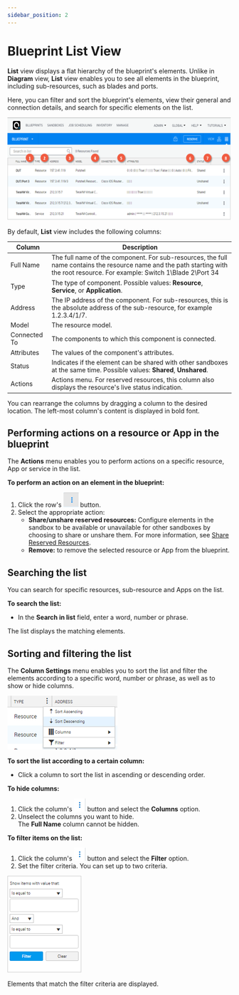```yaml
---
sidebar_position: 2
---
```


# Blueprint List View

**List** view displays a flat hierarchy of the blueprint's elements. Unlike in **Diagram** view, **List** view enables you to see all elements in the blueprint, including sub-resources, such as blades and ports.

Here, you can filter and sort the blueprint's elements, view their general and connection details, and search for specific elements on the list.

![](/Images/CloudShell-Portal/Lab-Management/Environments/BlueprintListView_624x286.png)

By default, **List** view includes the following columns:

| Column | Description |
| --- | --- |
| Full Name | The full name of the component. For sub-resources, the full name contains the resource name and the path starting with the root resource. For example: Switch 1\Blade 2\Port 34 |
| Type | The type of component. Possible values: **Resource**, **Service**, or **Application**. |
| Address | The IP address of the component. For sub-resources, this is the absolute address of the sub-resource, for example 1.2.3.4/1/7. |
| Model | The resource model. |
| Connected To | The components to which this component is connected. |
| Attributes | The values of the component's attributes.  |
| Status | Indicates if the element can be shared with other sandboxes at the same time. Possible values: **Shared**, **Unshared**. |
| Actions | Actions menu. For reserved resources, this column also displays the resource's live status indication. |

You can rearrange the columns by dragging a column to the desired location. The left-most column's content is displayed in bold font.

## Performing actions on a resource or App in the blueprint

The **Actions** menu enables you to perform actions on a specific resource, App or service in the list.

**To perform an action on an element in the blueprint:**

1. Click the row's ![](/Images/CloudShell-Portal/Manage/ExecutionServersServersMenuButton.png) button.
2. Select the appropriate action:
   - **Share/unshare reserved resources:** Configure elements in the sandbox to be available or unavailable for other sandboxes by choosing to share or unshare them. For more information, see [Share Reserved Resources](../creating-blueprints/resources/share-reserved-resources.md).
   - **Remove:** to remove the selected resource or App from the blueprint.

## Searching the list

You can search for specific resources, sub-resource and Apps on the list.

**To search the list:**

- In the **Search in list** field, enter a word, number or phrase.

The list displays the matching elements.

## Sorting and filtering the list

The **Column Settings** menu enables you to sort the list and filter the elements according to a specific word, number or phrase, as well as to show or hide columns.

![](/Images/CloudShell-Portal/Lab-Management/Environments/LV-Column-Heading-Menu.png)

**To sort the list according to a certain column:**

- Click a column to sort the list in ascending or descending order.

**To hide columns:**

1. Click the column's ![](/Images/CloudShell-Portal/Lab-Management/Environments/ActionsButton.png) button and select the **Columns** option.
2. Unselect the columns you want to hide.
   <br/>The **Full Name** column cannot be hidden.
    

**To filter items on the list:**

1. Click the column's ![](/Images/CloudShell-Portal/Lab-Management/Environments/ActionsButton.png) button and select the **Filter** option.
2. Set the filter criteria. You can set up to two criteria.

![](/Images/CloudShell-Portal/Lab-Management/Environments/LV-Filter.png)

Elements that match the filter criteria are displayed.